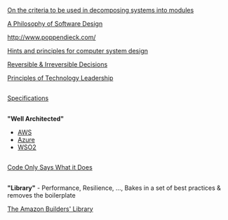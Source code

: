 [On the criteria to be used in decomposing systems into modules](https://blog.acolyer.org/2016/09/05/on-the-criteria-to-be-used-in-decomposing-systems-into-modules/)

[A Philosophy of Software Design](https://www.amazon.com/Philosophy-Software-Design-John-Ousterhout/dp/1732102201)

http://www.poppendieck.com/

[Hints and principles for computer system design](https://www.microsoft.com/en-us/research/uploads/prod/2019/09/Hints-137-short.pdf)

[Reversible & Irreversible Decisions](https://www.bredemeyer.com/whatis.htm)

[Principles of Technology Leadership](https://www.youtube.com/watch?v=9QMGAtxUlAc)

##

[Specifications](../System/Specs.md)


##

**"Well Architected"**

* [AWS](https://aws.amazon.com/architecture)
* [Azure](https://azure.microsoft.com/en-us/blog/introducing-the-microsoft-azure-wellarchitected-framework/)
* [WSO2](https://github.com/wso2/reference-architecture)

##

[Code Only Says What it Does](https://brooker.co.za/blog/2020/06/23/code.html)

##

**"Library"** - Performance, Resilience, ..., Bakes in a set of best practices & removes the boilerplate

[The Amazon Builders' Library](https://aws.amazon.com/builders-library/)




